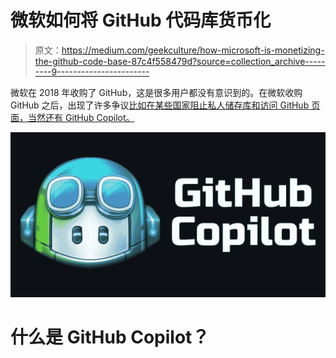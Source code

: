# 微软如何将 GitHub 代码库货币化

> 原文：<https://medium.com/geekculture/how-microsoft-is-monetizing-the-github-code-base-87c4f558479d?source=collection_archive---------9----------------------->

微软在 2018 年收购了 GitHub，这是很多用户都没有意识到的。在微软收购 GitHub 之后，出现了许多争议[比如在某些国家阻止私人储存库和访问 GitHub 页面，当然还有 GitHub Copilot。](https://en.wikipedia.org/wiki/GitHub#Controversies)

![](img/be81350dc6ce0eceef2b3f2467dcf0ae.png)

# 什么是 GitHub Copilot？